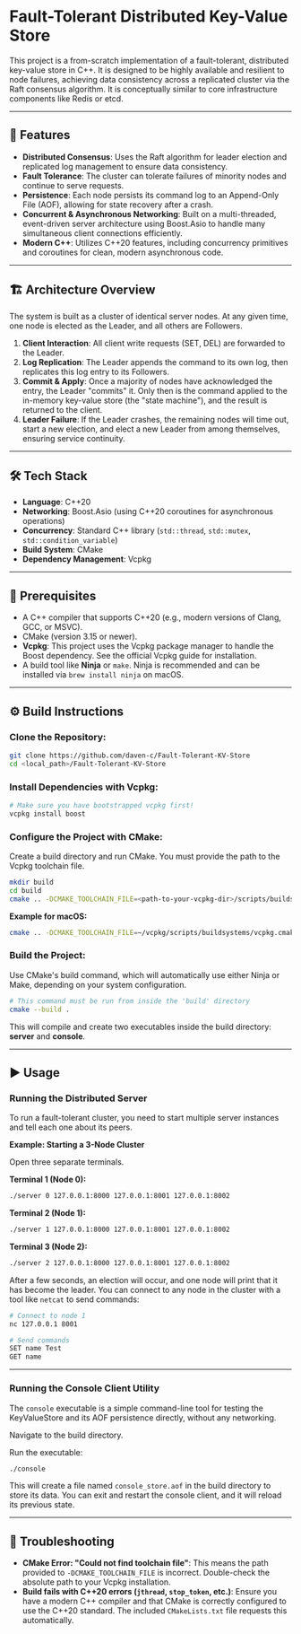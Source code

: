# Fault-Tolerant Distributed Key-Value Store

This project is a from-scratch implementation of a fault-tolerant, distributed key-value store in C++. It is designed to be highly available and resilient to node failures, achieving data consistency across a replicated cluster via the Raft consensus algorithm. It is conceptually similar to core infrastructure components like Redis or etcd.

---

## 🚀 Features

-   **Distributed Consensus**: Uses the Raft algorithm for leader election and replicated log management to ensure data consistency.
-   **Fault Tolerance**: The cluster can tolerate failures of minority nodes and continue to serve requests.
-   **Persistence**: Each node persists its command log to an Append-Only File (AOF), allowing for state recovery after a crash.
-   **Concurrent & Asynchronous Networking**: Built on a multi-threaded, event-driven server architecture using Boost.Asio to handle many simultaneous client connections efficiently.
-   **Modern C++**: Utilizes C++20 features, including concurrency primitives and coroutines for clean, modern asynchronous code.

---

## 🏗 Architecture Overview

The system is built as a cluster of identical server nodes. At any given time, one node is elected as the Leader, and all others are Followers.

1. **Client Interaction**: All client write requests (SET, DEL) are forwarded to the Leader.
2. **Log Replication**: The Leader appends the command to its own log, then replicates this log entry to its Followers.
3. **Commit & Apply**: Once a majority of nodes have acknowledged the entry, the Leader "commits" it. Only then is the command applied to the in-memory key-value store (the "state machine"), and the result is returned to the client.
4. **Leader Failure**: If the Leader crashes, the remaining nodes will time out, start a new election, and elect a new Leader from among themselves, ensuring service continuity.

---

## 🛠 Tech Stack

-   **Language**: C++20
-   **Networking**: Boost.Asio (using C++20 coroutines for asynchronous operations)
-   **Concurrency**: Standard C++ library (`std::thread`, `std::mutex`, `std::condition_variable`)
-   **Build System**: CMake
-   **Dependency Management**: Vcpkg

---

## 🔧 Prerequisites

-   A C++ compiler that supports C++20 (e.g., modern versions of Clang, GCC, or MSVC).
-   CMake (version 3.15 or newer).
-   **Vcpkg**: This project uses the Vcpkg package manager to handle the Boost dependency. See the official Vcpkg guide for installation.
-   A build tool like **Ninja** or `make`. Ninja is recommended and can be installed via `brew install ninja` on macOS.

---

## ⚙️ Build Instructions

### Clone the Repository:

```bash
git clone https://github.com/daven-c/Fault-Tolerant-KV-Store
cd <local_path>/Fault-Tolerant-KV-Store
```

### Install Dependencies with Vcpkg:

```bash
# Make sure you have bootstrapped vcpkg first!
vcpkg install boost
```

### Configure the Project with CMake:

Create a build directory and run CMake. You must provide the path to the Vcpkg toolchain file.

```bash
mkdir build
cd build
cmake .. -DCMAKE_TOOLCHAIN_FILE=<path-to-your-vcpkg-dir>/scripts/buildsystems/vcpkg.cmake
```

**Example for macOS:**

```bash
cmake .. -DCMAKE_TOOLCHAIN_FILE=~/vcpkg/scripts/buildsystems/vcpkg.cmake
```

### Build the Project:

Use CMake's build command, which will automatically use either Ninja or Make, depending on your system configuration.

```bash
# This command must be run from inside the 'build' directory
cmake --build .
```

This will compile and create two executables inside the build directory: **server** and **console**.

---

## ▶️ Usage

### Running the Distributed Server

To run a fault-tolerant cluster, you need to start multiple server instances and tell each one about its peers.

**Example: Starting a 3-Node Cluster**

Open three separate terminals.

**Terminal 1 (Node 0):**

```bash
./server 0 127.0.0.1:8000 127.0.0.1:8001 127.0.0.1:8002
```

**Terminal 2 (Node 1):**

```bash
./server 1 127.0.0.1:8000 127.0.0.1:8001 127.0.0.1:8002
```

**Terminal 3 (Node 2):**

```bash
./server 2 127.0.0.1:8000 127.0.0.1:8001 127.0.0.1:8002
```

After a few seconds, an election will occur, and one node will print that it has become the leader. You can connect to any node in the cluster with a tool like `netcat` to send commands:

```bash
# Connect to node 1
nc 127.0.0.1 8001

# Send commands
SET name Test
GET name
```

---

### Running the Console Client Utility

The `console` executable is a simple command-line tool for testing the KeyValueStore and its AOF persistence directly, without any networking.

Navigate to the build directory.

Run the executable:

```bash
./console
```

This will create a file named `console_store.aof` in the build directory to store its data. You can exit and restart the console client, and it will reload its previous state.

---

## 🐛 Troubleshooting

-   **CMake Error: "Could not find toolchain file"**: This means the path provided to `-DCMAKE_TOOLCHAIN_FILE` is incorrect. Double-check the absolute path to your Vcpkg installation.
-   **Build fails with C++20 errors (`jthread`, `stop_token`, etc.)**: Ensure you have a modern C++ compiler and that CMake is correctly configured to use the C++20 standard. The included `CMakeLists.txt` file requests this automatically.
